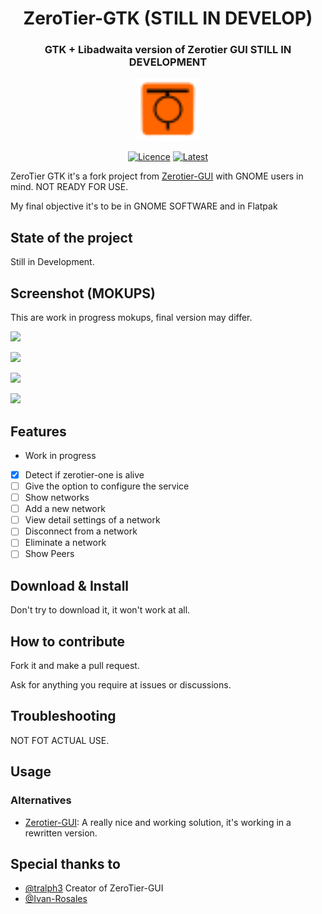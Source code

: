<h1 align="center"> ZeroTier-GTK (STILL IN DEVELOP)</h1>
<h3 align="center"> GTK + Libadwaita version of Zerotier GUI STILL IN DEVELOPMENT</h3>
<p align="center"><img src="https://raw.githubusercontent.com/RiemaruKarurosu/ZeroTier-GTK/master/data/icons/hicolor/scalable/apps/org.gnome.zerotiergtk.svg" width="100" height="100"></p> 


<div align="center">
    
  <a href="">[![Licence][licence]][licence-url]</a>
  <a href="">[![Latest][version]][version-url]</a>
    
</div>

[licence]: https://img.shields.io/badge/License-GPLv3-blue.svg
[version]: https://img.shields.io/badge/Version-0.1.1-red
[version-url]: https://github.com/RiemaruKarurosu/ZeroTier-GTK/releases
[licence-url]: https://www.gnu.org/licenses/gpl-3.0
[stars-shield]: https://img.shields.io/github/stars/noisetorch/NoiseTorch?maxAge=2592000

ZeroTier GTK it's a fork project from [Zerotier-GUI](https://github.com/tralph3/ZeroTier-GUI) with GNOME users in mind. NOT READY FOR USE.

My final objective it's to be in GNOME SOFTWARE and in Flatpak

## State of the project

Still in Development.

## Screenshot (MOKUPS)

This are work in progress mokups, final version may differ.

![](https://i.imgur.com/1joHMUy.png)

![](https://i.imgur.com/GS0Oxj1.png)

![](https://i.imgur.com/7SqHEGI.png)

![](https://i.imgur.com/7SqHEGI.png)


## Features
* Work in progress

- [X] Detect if zerotier-one is alive
- [ ] Give the option to configure the service
- [ ] Show networks
- [ ] Add a new network
- [ ] View detail settings of a network
- [ ] Disconnect from a network
- [ ] Eliminate a network
- [ ] Show Peers

## Download & Install

Don't try to download it, it won't work at all.

## How to contribute

Fork it and make a pull request.

Ask for anything you require at issues or discussions.

## Troubleshooting

NOT FOT ACTUAL USE.

## Usage

### Alternatives

- [Zerotier-GUI](https://github.com/tralph3/ZeroTier-GUI): A really nice and working solution, it's working in a rewritten version.


## Special thanks to

* [@tralph3](https://github.com/tralph3) Creator of ZeroTier-GUI
* [@Ivan-Rosales](https://github.com/Ivan-Rosales) 
